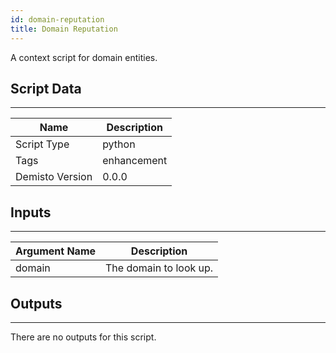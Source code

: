 ```yaml
---
id: domain-reputation
title: Domain Reputation
---
```


A context script for domain entities.

## Script Data
---

| **Name** | **Description** |
| --- | --- |
| Script Type | python |
| Tags | enhancement |
| Demisto Version | 0.0.0 |

## Inputs
---

| **Argument Name** | **Description** |
| --- | --- |
| domain | The domain to look up. |

## Outputs
---
There are no outputs for this script.
